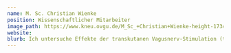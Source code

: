 ```yaml
---
name: M. Sc. Christian Wienke
position: Wissenschaftlicher Mitarbeiter
image_path: https://www.kneu.ovgu.de/M_Sc_+Christian+Wienke-height-1734-width-1181-p-2186/_/image4537.png
website:
blurb: Ich untersuche Effekte der transkutanen Vagusnerv-Stimulation (tVNS) auf zentrale neuronale Prozesse bei gesunden Erwachsenen. Von besonderem Interesse ist dabei die Suche nach einem Biomarker für die Effektivität von tVNS. 
---
```

